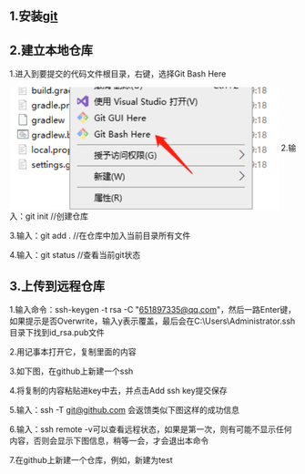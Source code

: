 ## 1.安装[git](https://git-scm.com/downloads/)
## 2.建立本地仓库
  1.进入到要提交的代码文件根目录，右键，选择Git Bash Here
  
  <img align="center" width=473 src="pics/pic1.png" />
  2.输入：git init //创建仓库
  
  3.输入：git add . //在仓库中加入当前目录所有文件
  
  4.输入：git status //查看当前git状态

## 3.上传到远程仓库
  1.输入命令：ssh-keygen -t rsa -C "651897335@qq.com"，然后一路Enter键，如果提示是否Overwrite，输入y表示覆盖，最后会在C:\Users\Administrator\.ssh目录下找到id_rsa.pub文件
  
  2.用记事本打开它，复制里面的内容
  
  3.如下图，在github上新建一个ssh
  
  4.将复制的内容粘贴进key中去，并点击Add ssh key提交保存
  
  5.输入：ssh -T git@github.com 会返馈类似下图这样的成功信息
  
  6.输入：ssh remote -v可以查看远程状态，如果是第一次，则有可能不显示任何内容，否则会显示下图信息，稍等一会，才会退出本命令
  
  7.在github上新建一个仓库，例如，新建为test
